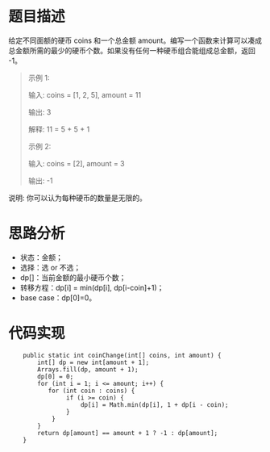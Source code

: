 # 题目描述
给定不同面额的硬币 coins 和一个总金额 amount。编写一个函数来计算可以凑成总金额所需的最少的硬币个数。如果没有任何一种硬币组合能组成总金额，返回 -1。

> 示例 1:
> 
> 输入: coins = [1, 2, 5], amount = 11
> 
> 输出: 3 
> 
> 解释: 11 = 5 + 5 + 1
> 
> 示例 2:
> 
> 输入: coins = [2], amount = 3
> 
> 输出: -1

说明:
你可以认为每种硬币的数量是无限的。

# 思路分析
- 状态：金额；
- 选择：选 or 不选；
- dp[]：当前金额的最小硬币个数；
- 转移方程：dp[i] = min(dp[i], dp[i-coin]+1)；
- base case：dp[0]=0。


# 代码实现
```
    public static int coinChange(int[] coins, int amount) {
        int[] dp = new int[amount + 1];
        Arrays.fill(dp, amount + 1);
        dp[0] = 0;
        for (int i = 1; i <= amount; i++) {
           for (int coin : coins) {
                if (i >= coin) {
                    dp[i] = Math.min(dp[i], 1 + dp[i - coin);
                }
            }
        }
        return dp[amount] == amount + 1 ? -1 : dp[amount];
    }
```